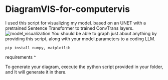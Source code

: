 # DiagramVIS-for-computervis
I used this script for visualizing my model. based on an UNET with a pretrained Sentence Transformer to trained ConvTrans layers.
![model_visualization](https://github.com/user-attachments/assets/055ee05c-982b-441e-ab44-7601c57519d7)
You should be able to graph just about anything by providing this script, along with your model.parameters to a coding LLM.
```
pip install numpy, matplotlib
```
requirements ^

To generate your diagram, execute the python script provided in your folder, and It will generate it in there.
